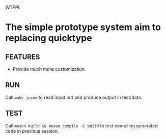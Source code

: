 <a href="http://www.wtfpl.net/"><img
       src="http://www.wtfpl.net/wp-content/uploads/2012/12/wtfpl-badge-4.png"
       width="80" height="15" alt="WTFPL" /></a>

# The simple prototype system aim to replacing quicktype

## FEATURES

- Provide much more customization.


## RUN

Call `make jncxx` to read input.m4 and produce output in test/data.


## TEST

Call `meson build && meson compile -C build` to test compiling generated code
in previous session.
